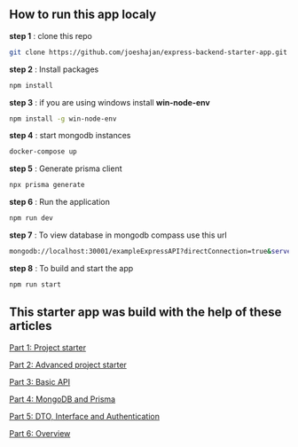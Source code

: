 ## How to run this app localy

**step 1** : clone this repo

```sh
git clone https://github.com/joeshajan/express-backend-starter-app.git
```

**step 2** : Install packages

```sh
npm install
```

**step 3** : if you are using windows install **win-node-env**

```sh
npm install -g win-node-env
```

**step 4** : start mongodb instances

```sh
docker-compose up
```

**step 5** : Generate prisma client

```sh
npx prisma generate
```

**step 6** : Run the application

```sh
npm run dev
```

**step 7** : To view database in mongodb compass use this url

```sh
mongodb://localhost:30001/exampleExpressAPI?directConnection=true&serverSelectionTimeoutMS=2000
```

**step 8** : To build and start the app

```sh
npm run start
```

## This starter app was build with the help of these articles

[Part 1: Project starter](https://medium.com/gitconnected/api-development-with-nodejs-express-and-typescript-from-scratch-project-starter-85caf1508807?source=user_profile---------7----------------------------)

[Part 2: Advanced project starter](https://medium.com/gitconnected/api-development-with-nodejs-express-and-typescript-from-scratch-advanced-project-starter-2632afd09e22?source=user_profile---------6----------------------------)

[Part 3: Basic API](https://medium.com/gitconnected/api-development-with-nodejs-express-and-typescript-from-scratch-basic-api-743a96ca8757?source=user_profile---------5----------------------------)

[Part 4: MongoDB and Prisma](https://medium.com/gitconnected/api-development-with-nodejs-express-and-typescript-from-scratch-mongodb-prisma-and-postman-90c4687fd663?source=user_profile---------4----------------------------)

[Part 5: DTO, Interface and Authentication](https://medium.com/gitconnected/api-development-with-nodejs-express-and-typescript-from-scratch-dto-interface-and-54ebab8c447e?source=user_profile---------3----------------------------)

[Part 6: Overview](https://medium.com/gitconnected/api-development-with-nodejs-express-and-typescript-form-scratch-overview-b7ffe21a5c4c?source=user_profile---------2----------------------------)
